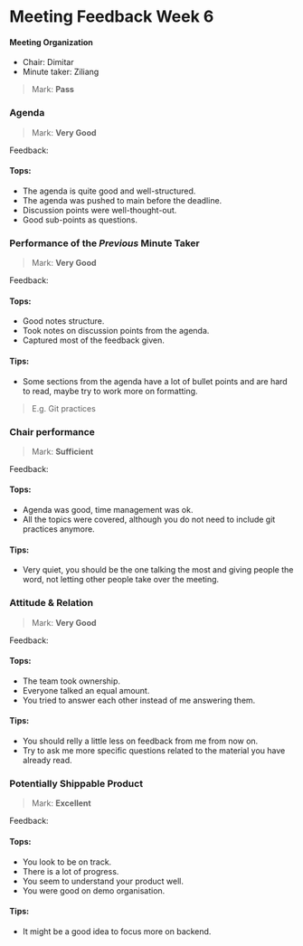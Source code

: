 # Meeting Feedback Week 6

#### Meeting Organization

- Chair: Dimitar
- Minute taker: Ziliang

>Mark: **Pass**

### Agenda

>Mark: **Very Good**

Feedback:
#### Tops:
- The agenda is quite good and well-structured.
- The agenda was pushed to main before the deadline.
- Discussion points were well-thought-out.
- Good sub-points as questions.

### Performance of the *Previous* Minute Taker

>Mark: **Very Good**

Feedback:
#### Tops:
- Good notes structure.
- Took notes on discussion points from the agenda.
- Captured most of the feedback given.
#### Tips:
- Some sections from the agenda have a lot of bullet points and are hard to read, maybe try to work more on formatting.
>E.g. Git practices

### Chair performance
>Mark: **Sufficient**

Feedback:
#### Tops:
- Agenda was good, time management was ok.
- All the topics were covered, although you do not need to include git practices anymore.
#### Tips:
- Very quiet, you should be the one talking the most and giving people the word, not letting other people take over the meeting.
### Attitude & Relation

>Mark: **Very Good**

Feedback:
#### Tops:
- The team took ownership.
- Everyone talked an equal amount.
- You tried to answer each other instead of me answering them.
#### Tips:
- You should relly a little less on feedback from me from now on.
- Try to ask me more specific questions related to the material you have already read.

### Potentially Shippable Product

>Mark: **Excellent**

Feedback:
#### Tops:
- You look to be on track.
- There is a lot of progress.
- You seem to understand your product well.
- You were good on demo organisation.
#### Tips:
- It might be a good idea to focus more on backend.

